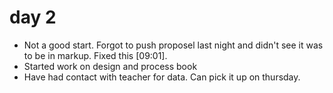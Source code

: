 # day 2

- Not a good start. Forgot to push proposel last night and didn't see it was to be in markup. Fixed this [09:01].
- Started work on design and process book
- Have had contact with teacher for data. Can pick it up on thursday.

